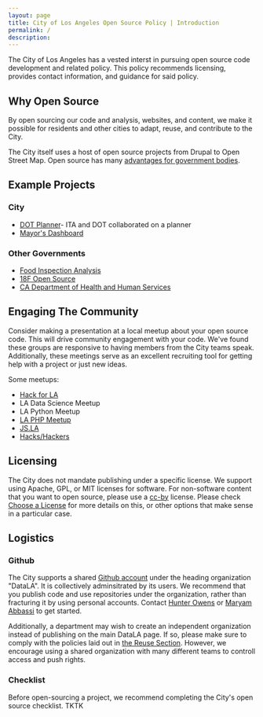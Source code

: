 ```yaml
---
layout: page
title: City of Los Angeles Open Source Policy | Introduction
permalink: /
description: 
---
```


The City of Los Angeles has a vested interst in pursuing open source code development and related policy. This policy recommends licensing, provides contact information, and guidance for said policy. 

## Why Open Source 
By open sourcing our code and analysis, websites, and content, we make it possible for residents and other cities to adapt, reuse, and contribute to the City. 

The City itself uses a host of open source projects from Drupal to Open Street Map. Open source has many [advantages for government bodies](http://www.govtech.com/opinion/6-Benefits-of-Using-Open-Source-Software-in-Government.html). 

## Example Projects 
### City 
* [DOT Planner](https://github.com/datala/dot-planner)- ITA and DOT collaborated on a planner 
* [Mayor's Dashboard](https://github.com/datala/bradley-tower)

### Other Governments
* [Food Inspection Analysis](https://github.com/Chicago/food-inspections-evaluation)
* [18F Open Source](https://github.com/)
* [CA Department of Health and Human Services](https://github.com/chhsdata)

## Engaging The Community 
Consider making a presentation at a local meetup about your open source code. This will drive community engagement with your code. We've found these groups are responsive to having members from the City teams speak. Additionally, these meetings serve as an excellent recruiting tool for getting help with a project or just new ideas.

Some meetups: 

* [Hack for LA](http://hackforla.org) 
* LA Data Science Meetup 
* LA Python Meetup
* [LA PHP Meetup](https://www.meetup.com/laphpdev/)
* [JS.LA](http://js.la/)
* [Hacks/Hackers]()

## Licensing
The City does not mandate publishing under a specific license. We support using Apache, GPL, or MIT licenses for software. For non-software content that you want to open source, please use a [cc-by](https://choosealicense.com/non-software/) license. Please check [Choose a License](https://choosealicense.com/) for more details on this, or other options that make sense in a particular case.

## Logistics 
### Github
The City supports a shared [Github account](https://github.com/datala) under the heading organization "DataLA". It is collectively adminsitrated by its users. We recommend that you publish code and use repositories under the organization, rather than fracturing it by using personal accounts. Contact [Hunter Owens](mailto://hunter.owens@lacity.org) or [Maryam Abbassi](mailto://maryam.abbassi@lacity.org) to get started. 

Additionally, a department may wish to create an independent organization instead of publishing on the main DataLA page. If so, please make sure to comply with the policies laid out in [the Reuse Section](./reuse.html). However, we encourage using a shared organization with many different teams to controll access and push rights. 

### Checklist
Before open-sourcing a project, we recommend completing the City's open source checklist. TKTK 
